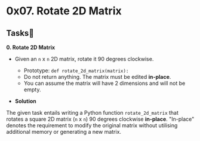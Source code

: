 # 0x07. Rotate 2D Matrix

## Tasks:page_with_curl:
**0. Rotate 2D Matrix**
- Given an `n` x `n` 2D matrix, rotate it 90 degrees clockwise.

  - Prototype: `def rotate_2d_matrix(matrix):`
  - Do not return anything. The matrix must be edited **in-place**.
  - You can assume the matrix will have 2 dimensions and will not be empty.

- **Solution**

The given task entails writing a Python function `rotate_2d_matrix` that rotates a square 2D matrix (`n` x `n`) 90 degrees clockwise **in-place**.
"In-place" denotes the requirement to modify the original matrix without utilising additional memory or generating a new matrix.

